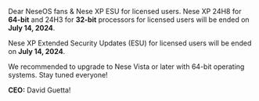 Dear NeseOS fans & Nese XP ESU for licensed users. Nese XP 24H8 for **64-bit** and 24H3 for **32-bit** processors for licensed users will be ended on **July 14, 2024**. 

Nese XP Extended Security Updates (ESU) for licensed users will be ended on **July 14, 2024**. 

We recommended to upgrade to Nese Vista or later with 64-bit operating systems. Stay tuned everyone!

**CEO:** David Guetta!
